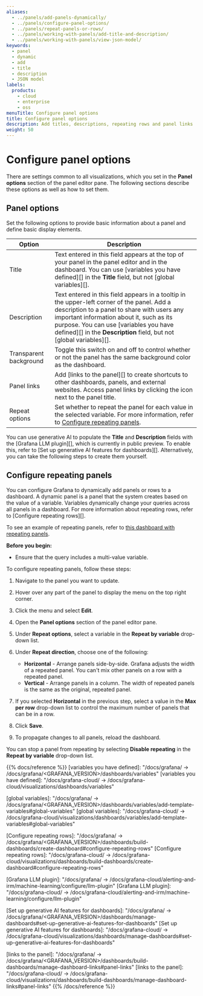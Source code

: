 ```yaml
---
aliases:
  - ../panels/add-panels-dynamically/
  - ../panels/configure-panel-options/
  - ../panels/repeat-panels-or-rows/
  - ../panels/working-with-panels/add-title-and-description/
  - ../panels/working-with-panels/view-json-model/
keywords:
  - panel
  - dynamic
  - add
  - title
  - description
  - JSON model
labels:
  products:
    - cloud
    - enterprise
    - oss
menuTitle: Configure panel options
title: Configure panel options
description: Add titles, descriptions, repeating rows and panel links
weight: 50
---
```


# Configure panel options

There are settings common to all visualizations, which you set in the **Panel options** section of the panel editor pane. The following sections describe these options as well as how to set them.

## Panel options

Set the following options to provide basic information about a panel and define basic display elements.

| Option                 | Description                                                                                                                                                                                                                                                                                             |
| ---------------------- | ------------------------------------------------------------------------------------------------------------------------------------------------------------------------------------------------------------------------------------------------------------------------------------------------------- |
| Title                  | Text entered in this field appears at the top of your panel in the panel editor and in the dashboard. You can use [variables you have defined][] in the **Title** field, but not [global variables][].                                                                                                  |
| Description            | Text entered in this field appears in a tooltip in the upper-left corner of the panel. Add a description to a panel to share with users any important information about it, such as its purpose. You can use [variables you have defined][] in the **Description** field, but not [global variables][]. |
| Transparent background | Toggle this switch on and off to control whether or not the panel has the same background color as the dashboard.                                                                                                                                                                                       |
| Panel links            | Add [links to the panel][] to create shortcuts to other dashboards, panels, and external websites. Access panel links by clicking the icon next to the panel title.                                                                                                                                     |
| Repeat options         | Set whether to repeat the panel for each value in the selected variable. For more information, refer to [Configure repeating panels](#configure-repeating-panels).                                                                                                                                      |

You can use generative AI to populate the **Title** and **Description** fields with the [Grafana LLM plugin][], which is currently in public preview. To enable this, refer to [Set up generative AI features for dashboards][]. Alternatively, you can take the following steps to create them yourself.

## Configure repeating panels

You can configure Grafana to dynamically add panels or rows to a dashboard. A dynamic panel is a panel that the system creates based on the value of a variable. Variables dynamically change your queries across all panels in a dashboard. For more information about repeating rows, refer to [Configure repeating rows][].

To see an example of repeating panels, refer to [this dashboard with repeating panels](https://play.grafana.org/d/testdata-repeating/testdata-repeating-panels?orgId=1).

**Before you begin:**

- Ensure that the query includes a multi-value variable.

To configure repeating panels, follow these steps:

1. Navigate to the panel you want to update.
1. Hover over any part of the panel to display the menu on the top right corner.
1. Click the menu and select **Edit**.
1. Open the **Panel options** section of the panel editor pane.
1. Under **Repeat options**, select a variable in the **Repeat by variable** drop-down list.
1. Under **Repeat direction**, choose one of the following:

   - **Horizontal** - Arrange panels side-by-side. Grafana adjusts the width of a repeated panel. You can't mix other panels on a row with a repeated panel.
   - **Vertical** - Arrange panels in a column. The width of repeated panels is the same as the original, repeated panel.

1. If you selected **Horizontal** in the previous step, select a value in the **Max per row** drop-down list to control the maximum number of panels that can be in a row.
1. Click **Save**.
1. To propagate changes to all panels, reload the dashboard.

You can stop a panel from repeating by selecting **Disable repeating** in the **Repeat by variable** drop-down list.

{{% docs/reference %}}
[variables you have defined]: "/docs/grafana/ -> /docs/grafana/<GRAFANA_VERSION>/dashboards/variables"
[variables you have defined]: "/docs/grafana-cloud/ -> /docs/grafana-cloud/visualizations/dashboards/variables"

[global variables]: "/docs/grafana/ -> /docs/grafana/<GRAFANA_VERSION>/dashboards/variables/add-template-variables#global-variables"
[global variables]: "/docs/grafana-cloud/ -> /docs/grafana-cloud/visualizations/dashboards/variables/add-template-variables#global-variables"

[Configure repeating rows]: "/docs/grafana/ -> /docs/grafana/<GRAFANA_VERSION>/dashboards/build-dashboards/create-dashboard#configure-repeating-rows"
[Configure repeating rows]: "/docs/grafana-cloud/ -> /docs/grafana-cloud/visualizations/dashboards/build-dashboards/create-dashboard#configure-repeating-rows"

[Grafana LLM plugin]: "/docs/grafana/ -> /docs/grafana-cloud/alerting-and-irm/machine-learning/configure/llm-plugin"
[Grafana LLM plugin]: "/docs/grafana-cloud/ -> /docs/grafana-cloud/alerting-and-irm/machine-learning/configure/llm-plugin"

[Set up generative AI features for dashboards]: "/docs/grafana/ -> /docs/grafana/<GRAFANA_VERSION>/dashboards/manage-dashboards#set-up-generative-ai-features-for-dashboards"
[Set up generative AI features for dashboards]: "/docs/grafana-cloud/ -> /docs/grafana-cloud/visualizations/dashboards/manage-dashboards#set-up-generative-ai-features-for-dashboards"

[links to the panel]: "/docs/grafana/ -> /docs/grafana/<GRAFANA_VERSION>/dashboards/build-dashboards/manage-dashboard-links#panel-links"
[links to the panel]: "/docs/grafana-cloud/ -> /docs/grafana-cloud/visualizations/dashboards/build-dashboards/manage-dashboard-links#panel-links"
{{% /docs/reference %}}
